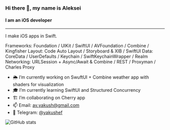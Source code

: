 ### Hi there 👋, my name is Aleksei
#### I am an iOS developer
---
I make iOS apps in Swift.

Frameworks: Foundation / UIKit / SwiftUI / AVFoundation / Combine / Kingfisher
Layout: Code Auto Layout / Storyboard & XIB / SwiftUI
Data: CoreData / UserDefaults / Keychain / SwiftKeychainWrapper / Realm
Networking: URLSession + Async/Await & Combine / REST / Proxyman / Charles Proxy

- 🌦️ I’m currently working on SwuftUI + Combine weather app with shaders for visualization 
- 🎓 I’m currently learning SwiftUI and Structured Concurrency 
- 🏗️ I’m collaborating on Cherry app 
- 📫 Email: av.yakush@gmail.com
- 📲 Telegram: [@yakushef](https://t.me/yakushef)

![GitHub stats](https://github-readme-stats.vercel.app/api?username=yakushef&show_icons=true)  

